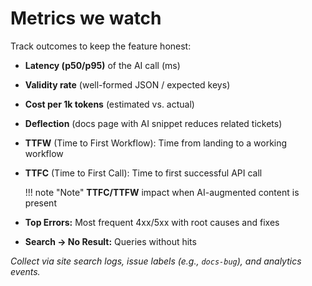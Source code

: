 # Metrics we watch


Track outcomes to keep the feature honest:

- **Latency (p50/p95)** of the AI call (ms)
- **Validity rate** (well-formed JSON / expected keys)
- **Cost per 1k tokens** (estimated vs. actual)
- **Deflection** (docs page with AI snippet reduces related tickets)
- **TTFW** (Time to First Workflow): Time from landing to a working workflow
- **TTFC** (Time to First Call): Time to first successful API call

    !!! note "Note"
        **TTFC/TTFW** impact when AI-augmented content is present

- **Top Errors:** Most frequent 4xx/5xx with root causes and fixes
- **Search → No Result:** Queries without hits

_Collect via site search logs, issue labels (e.g., `docs-bug`), and analytics events._
